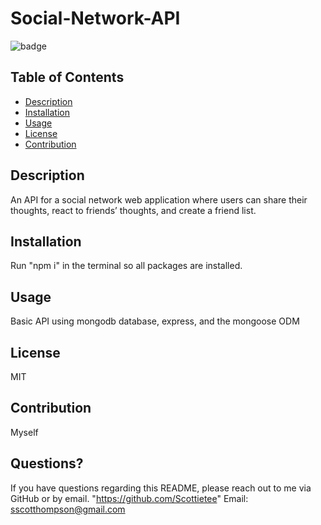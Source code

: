 # Social-Network-API

![badge](https://img.shields.io/badge/license-MIT-brightgreen)

## Table of Contents
- [Description](#description)
- [Installation](#installation)
- [Usage](#usage)
- [License](#license)
- [Contribution](#contribution)

## Description
An API for a social network web application where users can share their thoughts, react to friends’ thoughts, and create a friend list.
## Installation
Run "npm i" in the terminal so all packages are installed.

## Usage
Basic API using mongodb database, express, and the mongoose ODM

## License
MIT

## Contribution
Myself

## Questions?
If you have questions regarding this README, please reach out to me via GitHub or by email.
"https://github.com/Scottietee"
Email: sscotthompson@gmail.com